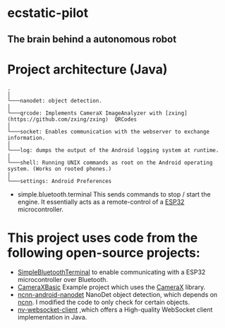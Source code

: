 # ecstatic-pilot
## The brain behind a autonomous robot

# Project architecture (Java)

```
.
│  
└───nanodet: object detection.
│   
└───qrcode: Implements CameraX ImageAnalyzer with [zxing](https://github.com/zxing/zxing)  QRCodes
│   
└───socket: Enables communication with the webserver to exchange information.
│   
└───log: dumps the output of the Android logging system at runtime. 
│   
└───shell: Running UNIX commands as root on the Android operating system. (Works on rooted phones.)
│   
└───settings: Android Preferences
```


- simple.bluetooth.terminal This sends commands to stop / start the engine. It essentially acts as a remote-control of a [ESP32](https://en.wikipedia.org/wiki/ESP32) microcontroller.
# This project uses code from the following open-source projects:


-   [SimpleBluetoothTerminal](https://github.com/kai-morich/SimpleBluetoothTerminal) to enable communicating with a ESP32 microcontroller over Bluetooth.
-   [CameraXBasic](https://github.com/android/camera-samples/tree/main/CameraXBasic) Example project which uses the [CameraX](https://developer.android.com/training/camerax) library.
-   [ncnn-android-nanodet](https://github.com/nihui/ncnn-android-nanodet) NanoDet object detection, which depends on [ncnn](https://github.com/Tencent/ncnn). I modified the code to only check for certain objects.
-   [nv-websocket-client](https://github.com/TakahikoKawasaki/nv-websocket-client) ,which offers a High-quality WebSocket client implementation in Java. 

